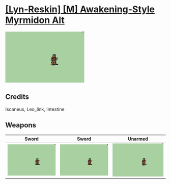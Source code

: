 # [\[Lyn-Reskin\] \[M\] Awakening-Style Myrmidon Alt](./)

<img src="./1.%20Sword/Sword_000.png" alt="[Lyn-Reskin] [M] Awakening-Style Myrmidon Alt standing" />

## Credits

Iscaneus, Leo_link, Intestine

## Weapons


|Sword |Sword |Unarmed |
|  :---: | :---: | :---: |
| <img alt="Sword animation" src="./1.%20Sword/Sword.gif" /> | <img alt="Sword animation" src="./1.%20Sword%20(Alt%20Crit)/Sword.gif" /> | <img alt="Unarmed animation" src="./8.%20Unarmed/Unarmed.gif" /> |
